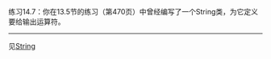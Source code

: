 练习14.7：你在13.5节的练习（第470页）中曾经编写了一个String类，为它定义要给输出运算符。

---

见[String](../Chapter13/Example_String/String.h)
